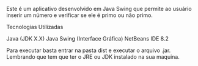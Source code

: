 Este é um aplicativo desenvolvido em Java Swing que permite ao usuário inserir um número e verificar se ele é primo ou não primo.

Tecnologias Utilizadas

Java (JDK X.X)
Java Swing (Interface Gráfica)
NetBeans IDE 8.2

Para executar basta entrar na pasta dist e executar o arquivo .jar. Lembrando que tem que ter o JRE ou JDK instalado na sua maquina.

